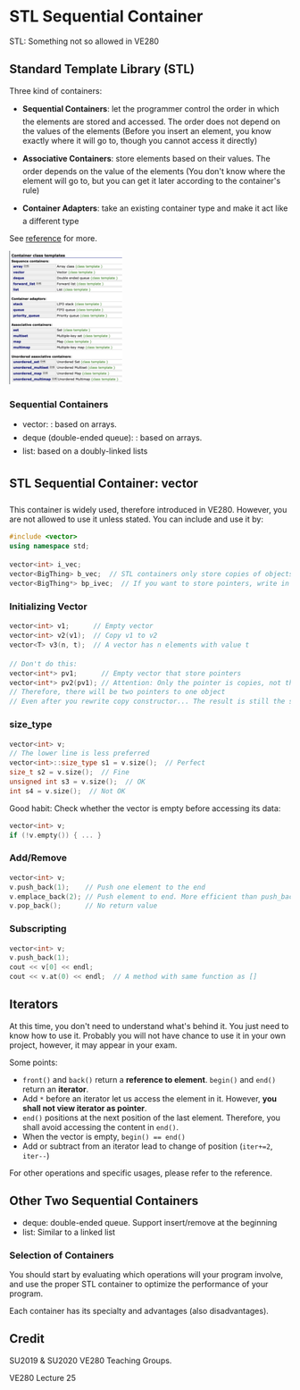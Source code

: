 # STL Sequential Container

STL: Something not so allowed in VE280

## Standard Template Library (STL)

Three kind of containers:

* **Sequential Containers**: let the programmer control the order in which the elements are stored and accessed. The order does not depend on the values of the elements (Before you insert an element, you know exactly where it will go to, though you cannot access it directly)

* **Associative Containers**: store elements based on their values. The order depends on the value of the elements (You don't know where the element will go to, but you can get it later according to the container's rule)

* **Container Adapters**: take an existing container type and make it act like a different type

See [reference](http://www.cplusplus.com/reference/stl/) for more.

<img src="../img/container-type.png" alt="clion-add-config" width="40%" height="40%" style="zoom:50%;" />

### Sequential Containers

* vector: : based on arrays.
* deque (double-ended queue): : based on arrays.
* list: based on a doubly-linked lists

## STL Sequential Container: vector

This container is widely used, therefore introduced in VE280. However, you are not allowed to use it unless stated. You can include and use it by:

```cpp
#include <vector>
using namespace std;

vector<int> i_vec;
vector<BigThing> b_vec;	 // STL containers only store copies of objects
vector<BigThing*> bp_ivec;  // If you want to store pointers, write in this form
```

### Initializing Vector

```cpp
vector<int> v1;      // Empty vector
vector<int> v2(v1);  // Copy v1 to v2
vector<T> v3(n, t);  // A vector has n elements with value t

// Don't do this:
vector<int*> pv1;      // Empty vector that store pointers
vector<int*> pv2(pv1); // Attention: Only the pointer is copies, not the object it points to
// Therefore, there will be two pointers to one object
// Even after you rewrite copy constructor... The result is still the same
```

### size_type

```cpp
vector<int> v;
// The lower line is less preferred
vector<int>::size_type s1 = v.size();  // Perfect
size_t s2 = v.size();  // Fine
unsigned int s3 = v.size();  // OK
int s4 = v.size();  // Not OK
```

Good habit: Check whether the vector is empty before accessing its data:

```cpp
vector<int> v;
if (!v.empty()) { ... }
```

### Add/Remove

```cpp
vector<int> v;
v.push_back(1);    // Push one element to the end
v.emplace_back(2); // Push element to end. More efficient than push_back()
v.pop_back();      // No return value
```

### Subscripting

```cpp
vector<int> v;
v.push_back(1);
cout << v[0] << endl;
cout << v.at(0) << endl;  // A method with same function as []
```

## Iterators

At this time, you don't need to understand what's behind it. You just need to know how to use it. Probably you will not have chance to use it in your own project, however, it may appear in your exam.

Some points:

* `front()` and `back()` return a **reference to element**. `begin()` and `end()` return an **iterator**.
* Add `*` before an iterator let us access the element in it. However, **you shall not view iterator as pointer**.
* `end()` positions at the next position of the last element. Therefore, you shall avoid accessing the content in `end()`.
* When the vector is empty, `begin() == end()`
* Add or subtract from an iterator lead to change of position (`iter+=2`, `iter--`)

For other operations and specific usages, please refer to the reference.

## Other Two Sequential Containers

* deque: double-ended queue. Support insert/remove at the beginning
* list: Similar to a linked list

### Selection of Containers

You should start by evaluating which operations will your program involve, and use the proper STL container to optimize the performance of your program.

Each container has its specialty and advantages (also disadvantages). 

## Credit

SU2019 & SU2020 VE280 Teaching Groups.

VE280 Lecture 25

